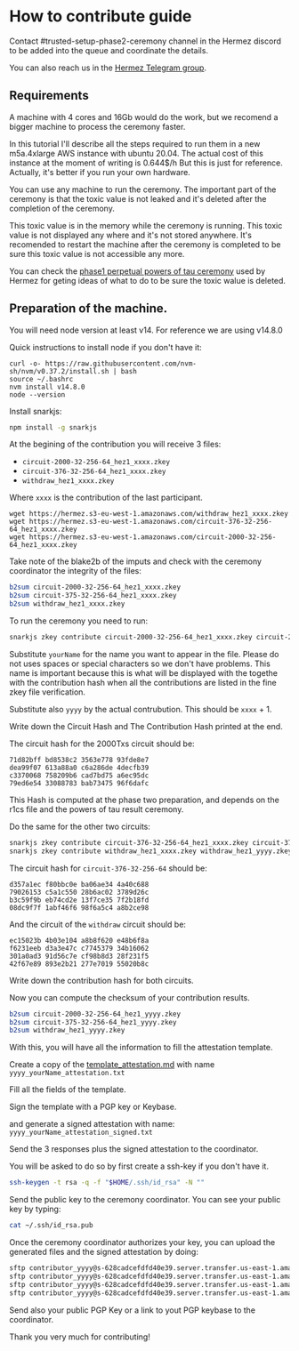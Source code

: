 
# How to contribute guide

Contact #trusted-setup-phase2-ceremony channel in the Hermez discord to be added into the queue and coordinate the details.

You can also reach us in the [Hermez Telegram group](https://t.me/hermez_network).

## Requirements

A machine with 4 cores and 16Gb would do the work, but we recomend a bigger machine to process the ceremony faster.

In this tutorial I'll describe all the steps required to run them in a new m5a.4xlarge AWS instance with ubuntu 20.04. The actual cost of this instance at the moment of writing is 0.644$/h  But this is just for reference. Actually, it's better if you run your own hardware.

You can use any machine to run the ceremony. The important part of the ceremony is that the toxic value is not leaked and it's deleted after the completion of the ceremony.

This toxic value is in the memory while the ceremony is running. This toxic value is not displayed any where and it's not stored anywhere. It's recomended to restart the machine after the ceremony is completed to be sure this toxic value is not accessible any more.

You can check the [phase1 perpetual powers of tau ceremony](https://github.com/weijiekoh/perpetualpowersoftau) used by Hermez for geting ideas of what to do to be sure the toxic walue is deleted.

## Preparation of the machine.

You will need node version at least v14. For reference we are using v14.8.0

Quick instructions to install node if you don't have it:

````
curl -o- https://raw.githubusercontent.com/nvm-sh/nvm/v0.37.2/install.sh | bash
source ~/.bashrc
nvm install v14.8.0
node --version
````

Install snarkjs:

````bash
npm install -g snarkjs
````

At the begining of the contribution you will receive 3 files:

* `circuit-2000-32-256-64_hez1_xxxx.zkey`
* `circuit-376-32-256-64_hez1_xxxx.zkey`
* `withdraw_hez1_xxxx.zkey`

Where `xxxx` is the contribution of the last participant.

````
wget https://hermez.s3-eu-west-1.amazonaws.com/withdraw_hez1_xxxx.zkey
wget https://hermez.s3-eu-west-1.amazonaws.com/circuit-376-32-256-64_hez1_xxxx.zkey
wget https://hermez.s3-eu-west-1.amazonaws.com/circuit-2000-32-256-64_hez1_xxxx.zkey
````

Take note of the blake2b of the imputs and check with the ceremony coordinator the integrity of the files:
````bash
b2sum circuit-2000-32-256-64_hez1_xxxx.zkey
b2sum circuit-375-32-256-64_hez1_xxxx.zkey
b2sum withdraw_hez1_xxxx.zkey
````

To run the ceremony you need to run:

````bash
snarkjs zkey contribute circuit-2000-32-256-64_hez1_xxxx.zkey circuit-2000-32-256-64_hez1_yyyy.zkey -v -n=yourName
````

Substitute `yourName` for the name you want to appear in the file. Please do not uses spaces or special characters so we don't have problems.  This name is important because this is what will be displayed with the togethe with the contribution hash when all the contributions are listed in the fine zkey file verification.

Substitute also `yyyy` by the actual contrubution.  This should be `xxxx` + 1.

Write down the Circuit Hash and The Contribution Hash printed at the end.

The circuit hash for the 2000Txs circuit should be:

````
71d82bff bd8538c2 3563e778 93fde8e7
dea99f07 613a88a0 c6a286de 4decfb39
c3370068 758209b6 cad7bd75 a6ec95dc
79ed6e54 33088783 bab73475 96f6dafc
````

This Hash is computed at the phase two preparation, and depends on the r1cs file and the powers of tau result ceremony.

Do the same for the other two circuits:

````bash
snarkjs zkey contribute circuit-376-32-256-64_hez1_xxxx.zkey circuit-376-32-256-64_hez1_yyyy.zkey -v -n=yourName
snarkjs zkey contribute withdraw_hez1_xxxx.zkey withdraw_hez1_yyyy.zkey -v -n=yourName
````

The circuit hash for `circuit-376-32-256-64` should be:

````
d357a1ec f80bbc0e ba06ae34 4a40c688
79026153 c5a1c550 28b6ac02 3789d26c
b3c59f9b eb74cd2e 13f7ce35 7f2b18fd
08dc9f7f 1abf46f6 98f6a5c4 a8b2ce98
````

And the circuit of the `withdraw` circuit should be:

````
ec15023b 4b03e104 a8b8f620 e48b6f8a
f6231eeb d3a3e47c c7745379 34b16062
301a0ad3 91d56c7e cf98b8d3 28f231f5
42f67e89 893e2b21 277e7019 55020b8c
````

Write down the contribution hash for both circuits.

Now you can compute the checksum of your contribution results.

````bash
b2sum circuit-2000-32-256-64_hez1_yyyy.zkey
b2sum circuit-375-32-256-64_hez1_yyyy.zkey
b2sum withdraw_hez1_yyyy.zkey
````

With this, you will have all the information to fill the attestation template.

Create a copy of the [template_attestation.md](template_attestation.md) with name `yyyy_yourName_attestation.txt`

Fill all the fields of the template.

Sign the template with a PGP key or Keybase.

and generate a signed attestation with name:
`yyyy_yourName_attestation_signed.txt`


Send the 3 responses plus the signed attestation to the coordinator.

You will be asked to do so by first create a ssh-key if you don't have it.

````bash
ssh-keygen -t rsa -q -f "$HOME/.ssh/id_rsa" -N ""
````

Send the public key to the ceremony coordinator.
You can see your public key by typing:

````bash
cat ~/.ssh/id_rsa.pub
````

Once the ceremony coordinator authorizes your key, you can upload the generated files and the signed attestation by doing:

````bash
sftp contributor_yyyy@s-628cadcefdfd40e39.server.transfer.us-east-1.amazonaws.com <<< $'put circuit-2000-32-256-64_hez1_yyyy.zkey'
sftp contributor_yyyy@s-628cadcefdfd40e39.server.transfer.us-east-1.amazonaws.com <<< $'put circuit-376-32-256-64_hez1_yyyy.zkey'
sftp contributor_yyyy@s-628cadcefdfd40e39.server.transfer.us-east-1.amazonaws.com <<< $'put withdraw_hez1_yyyy.zkey'
sftp contributor_yyyy@s-628cadcefdfd40e39.server.transfer.us-east-1.amazonaws.com <<< $'put yyyy_YourName_attestation_signed.txt'
````

Send also your public PGP Key or a link to yout PGP keybase to the coordinator.

Thank you very much for contributing!
